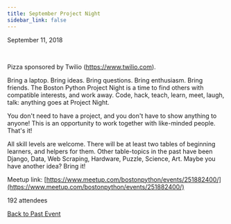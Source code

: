 ```yaml
---
title: September Project Night
sidebar_link: false
---
```


September 11, 2018


   

Pizza sponsored by Twilio (https://www.twilio.com).

Bring a laptop. Bring ideas. Bring questions. Bring enthusiasm. Bring friends. The Boston Python Project Night is a time to find others with compatible interests, and work away. Code, hack, teach, learn, meet, laugh, talk: anything goes at Project Night.

You don't need to have a project, and you don't have to show anything to anyone! This is an opportunity to work together with like-minded people. That's it!

All skill levels are welcome. There will be at least two tables of beginning learners, and helpers for them. Other table-topics in the past have been Django, Data, Web Scraping, Hardware, Puzzle, Science, Art. Maybe you have another idea? Bring it!


Meetup link: [https://www.meetup.com/bostonpython/events/251882400/](https://www.meetup.com/bostonpython/events/251882400/)

192 attendees

[Back to Past Event](past-events.md)